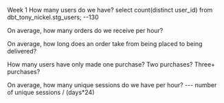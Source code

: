 Week 1
How many users do we have?
select count(distinct user_id) from dbt_tony_nickel.stg_users;  --130

On average, how many orders do we receive per hour?

On average, how long does an order take from being placed to being delivered?

How many users have only made one purchase? Two purchases? Three+ purchases?

On average, how many unique sessions do we have per hour?  --- number of unique sessions / (days*24)
